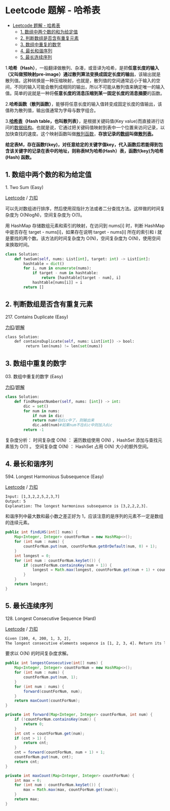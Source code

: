 # Leetcode 题解 - 哈希表
<!-- GFM-TOC -->
* [Leetcode 题解 - 哈希表](#leetcode-题解---哈希表)
    * [1. 数组中两个数的和为给定值](#1-数组中两个数的和为给定值)
    * [2. 判断数组是否含有重复元素](#2-判断数组是否含有重复元素)
    * [3. 数组中重复的数字](#3-数组中重复的数字)
    * [4. 最长和谐序列](#4-最长和谐序列)
    * [5. 最长连续序列](#5-最长连续序列)
<!-- GFM-TOC -->

1.**哈希（Hash）**，一般翻译做散列、杂凑，或音译为哈希，是把**任意长度的输入（又叫做预映射pre-image）通过散列算法变换成固定长度的输出**，该输出就是散列值。这种转换是一种压缩映射，也就是，散列值的空间通常远小于输入的空间，不同的输入可能会散列成相同的输出，所以不可能从散列值来确定唯一的输入值。简单的说就是一种将**任意长度的消息压缩到某一固定长度的消息摘要**的函数。

2.**哈希函数（散列函数）**，能够将任意长度的输入值转变成固定长度的值输出，该值称为散列值，输出值通常为字母与数字组合。

3.**[哈希表](https://baike.baidu.com/item/%E6%95%A3%E5%88%97%E8%A1%A8/10027933)（Hash table，也叫散列表）**，是根据关键码值(Key value)而直接进行访问的[数据结构](https://baike.baidu.com/item/%E6%95%B0%E6%8D%AE%E7%BB%93%E6%9E%84/1450)。也就是说，它通过把关键码值映射到表中一个位置来访问记录，以加快查找的速度。这个映射函数叫做[散列函数](https://baike.baidu.com/item/%E6%95%A3%E5%88%97%E5%87%BD%E6%95%B0/2366288)，**存放记录的[数组](https://baike.baidu.com/item/%E6%95%B0%E7%BB%84/3794097)叫做[散列表](https://baike.baidu.com/item/%E6%95%A3%E5%88%97%E8%A1%A8/10027933)。**     
                                                                       
**给定表M，存在函数f(key)，对任意给定的关键字值key，代入函数后若能得到包含该关键字的记录在表中的地址，则称表M为哈希(Hash）表，函数f(key)为哈希(Hash) 函数。**

## 1. 数组中两个数的和为给定值

1\. Two Sum (Easy)

[Leetcode](https://leetcode.com/problems/two-sum/description/) / [力扣](https://leetcode-cn.com/problems/two-sum/description/)

可以先对数组进行排序，然后使用双指针方法或者二分查找方法。这样做的时间复杂度为 O(NlogN)，空间复杂度为 O(1)。

用 HashMap 存储数组元素和索引的映射，在访问到 nums[i] 时，判断 HashMap 中是否存在 target - nums[i]，如果存在说明 target - nums[i] 所在的索引和 i 就是要找的两个数。该方法的时间复杂度为 O(N)，空间复杂度为 O(N)，使用空间来换取时间。

```python
class Solution:
    def twoSum(self, nums: List[int], target: int) -> List[int]:
        hashtable = dict()
        for i, num in enumerate(nums):
            if target - num in hashtable:
                return [hashtable[target - num], i]
            hashtable[nums[i]] = i
        return []
```

## 2. 判断数组是否含有重复元素

217\. Contains Duplicate (Easy)

 [力扣](https://leetcode-cn.com/problems/contains-duplicate/description/)/[题解](https://leetcode-cn.com/problems/contains-duplicate/solution/cun-zai-zhong-fu-de-yuan-su-yi-yi-ti-san-ihfa/)

```python
class Solution:
	def containsDuplicate(self, nums: List[int]) -> bool:
		 return len(nums) != len(set(nums))

```

## 3. 数组中重复的数字

03\. 数组中重复的数字 (Easy)

 [力扣](https://leetcode-cn.com/problems/shu-zu-zhong-zhong-fu-de-shu-zi-lcof/)/[题解](https://leetcode-cn.com/problems/shu-zu-zhong-zhong-fu-de-shu-zi-lcof/solution/mian-shi-ti-03-shu-zu-zhong-zhong-fu-de-shu-zi-yua/) 

```python
class Solution:
    def findRepeatNumber(self, nums: [int]) -> int:
        dic = set()
        for num in nums:
            if num in dic: 
            return num#在dic中了，则输出来
            dic.add(num)#如果num不在dic中则加入dic
        return -1
```
复杂度分析：
时间复杂度 O(N) ： 遍历数组使用 O(N) ，HashSet 添加与查找元素皆为 O(1) 。
空间复杂度 O(N) ： HashSet 占用 O(N) 大小的额外空间。


## 4. 最长和谐序列

594\. Longest Harmonious Subsequence (Easy)

[Leetcode](https://leetcode.com/problems/longest-harmonious-subsequence/description/) / [力扣](https://leetcode-cn.com/problems/longest-harmonious-subsequence/description/)

```html
Input: [1,3,2,2,5,2,3,7]
Output: 5
Explanation: The longest harmonious subsequence is [3,2,2,2,3].
```

和谐序列中最大数和最小数之差正好为 1，应该注意的是序列的元素不一定是数组的连续元素。

```java
public int findLHS(int[] nums) {
    Map<Integer, Integer> countForNum = new HashMap<>();
    for (int num : nums) {
        countForNum.put(num, countForNum.getOrDefault(num, 0) + 1);
    }
    int longest = 0;
    for (int num : countForNum.keySet()) {
        if (countForNum.containsKey(num + 1)) {
            longest = Math.max(longest, countForNum.get(num + 1) + countForNum.get(num));
        }
    }
    return longest;
}
```

## 5. 最长连续序列

128\. Longest Consecutive Sequence (Hard)

[Leetcode](https://leetcode.com/problems/longest-consecutive-sequence/description/) / [力扣](https://leetcode-cn.com/problems/longest-consecutive-sequence/description/)

```html
Given [100, 4, 200, 1, 3, 2],
The longest consecutive elements sequence is [1, 2, 3, 4]. Return its length: 4.
```

要求以 O(N) 的时间复杂度求解。

```java
public int longestConsecutive(int[] nums) {
    Map<Integer, Integer> countForNum = new HashMap<>();
    for (int num : nums) {
        countForNum.put(num, 1);
    }
    for (int num : nums) {
        forward(countForNum, num);
    }
    return maxCount(countForNum);
}

private int forward(Map<Integer, Integer> countForNum, int num) {
    if (!countForNum.containsKey(num)) {
        return 0;
    }
    int cnt = countForNum.get(num);
    if (cnt > 1) {
        return cnt;
    }
    cnt = forward(countForNum, num + 1) + 1;
    countForNum.put(num, cnt);
    return cnt;
}

private int maxCount(Map<Integer, Integer> countForNum) {
    int max = 0;
    for (int num : countForNum.keySet()) {
        max = Math.max(max, countForNum.get(num));
    }
    return max;
}
```
